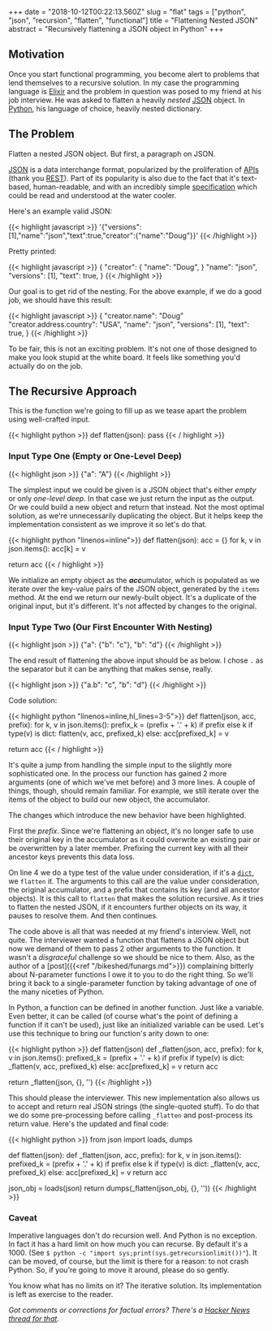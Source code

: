 +++
date = "2018-10-12T00:22:13.560Z"
slug = "flat"
tags = ["python", "json", "recursion", "flatten", "functional"]
title = "Flattening Nested JSON"
abstract = "Recursively flattening a JSON object in Python"
+++

## Motivation

Once you start functional programming, you become
alert to problems that lend themselves to a
recursive solution. In my case the programming
language is [Elixir] and the problem in question
was posed to my friend at his job interview. He
was asked to flatten a heavily _nested_ [JSON]
object. In [Python], his language of choice, 
heavily nested dictionary.

## The Problem

Flatten a nested JSON object. But first, a
paragraph on JSON.

[JSON] is a data interchange format, popularized
by the proliferation of [APIs][] (thank you [REST]).
Part of its popularity is also due to the fact
that it's text-based, human-readable, and with an
incredibly simple [specification][JSON] which
could be read and understood at the water cooler.

Here's an example valid JSON:

{{< highlight javascript >}}
'{"versions":[1],"name":"json","text":true,"creator":{"name":"Doug"}}'
{{< /highlight >}}

Pretty printed:

{{< highlight javascript >}}
{
  "creator": {
    "name": "Doug",
  }
  "name": "json",
  "versions": [1],
  "text": true,
}
{{< /highlight >}}

Our goal is to get rid of the nesting. For the
above example, if we do a good job, we should have
this result:

{{< highlight javascript >}}
{
  "creator.name": "Doug"
  "creator.address.country": "USA",
  "name": "json",
  "versions": [1],
  "text": true,
}
{{< /highlight >}}

To be fair, this is not an exciting problem. It's
not one of those designed to make you look stupid
at the white board. It feels like something you'd
actually do on the job.

## The Recursive Approach

This is the function we're going to fill up as we
tease apart the problem using well-crafted input.

{{< highlight python >}}
def flatten(json):
  pass
{{< / highlight >}}

### Input Type One (Empty or One-Level Deep)

{{< highlight json >}}
{"a": "A"}
{{< /highlight >}}

The simplest input we could be given is a JSON
object that's either _empty_ or only _one-level deep_.
In that case we just return the input as the
output. Or we could build a new object and return
that instead. Not the most optimal solution, as
we're unnecessarily duplicating the object. But it
helps keep the implementation consistent as we
improve it so let's do that.

{{< highlight python "linenos=inline">}}
def flatten(json):
  acc = {}
  for k, v in json.items():
    acc[k] = v

  return acc
{{< / highlight >}}

We initialize an empty object as the
<strong><em>acc</em></strong>umulator, which is
populated as we iterate over the key-value pairs
of the JSON object, generated by the `items`
method. At the end we return our newly-built
object. It's a duplicate of the original input,
but it's different. It's not affected by changes
to the original.

### Input Type Two (Our First Encounter With Nesting)

{{< highlight json >}}
{"a": {"b": "c"}, "b": "d"}
{{< /highlight >}}

The end result of flattening the above input
should be as below. I chose `.` as the separator
but it can be anything that makes sense, really.

{{< highlight json >}}
{"a.b": "c", "b": "d"}
{{< /highlight >}}

Code solution:

{{< highlight python "linenos=inline,hl_lines=3-5">}}
def flatten(json, acc, prefix):
  for k, v in json.items():
    prefix_k = (prefix + '.' + k) if prefix else k
    if type(v) is dict:
      flatten(v, acc, prefixed_k)
    else:
      acc[prefixed_k] = v

  return acc
{{< / highlight >}}

It's quite a jump from handling the simple input
to the slightly more sophisticated one. In the
process our function has gained 2 more arguments
(one of which we've met before) and 3 more lines.
A couple of things, though, should remain
familiar. For example, we still iterate over the
items of the object to build our new object, the
accumulator.

The changes which introduce the new behavior have
been highlighted.

First the _prefix_. Since we're flattening an
object, it's no longer safe to use their original
key in the accumulator as it could overwrite an
existing pair or be overwritten by a later member.
Prefixing the current key with all their ancestor
keys prevents this data loss.

On line 4 we do a type test of the value under
consideration, if it's a [`dict`][PyDict], we
`flatten` it. The arguments to this call are the
value under consideration, the original accumulator,
and a prefix that contains its key (and all
ancestor objects). It is this call to `flatten`
that makes the solution recursive. As it tries to
flatten the nested JSON, if it encounters further
objects on its way, it pauses to resolve them. And
then continues.

The code above is all that was needed at my
friend's interview. Well, not quite. The
interviewer wanted a function that flattens a JSON
object but now we demand of them to pass 2 other
arguments to the function. It wasn't a
_disgraceful_ challenge so we should be nice to
them. Also, as the author of a [post]({{<ref "/bikeshed/funargs.md">}})
complaining bitterly about N-parameter functions I
owe it to you to do the right thing. So we'll
bring it back to a single-parameter function by
taking advantage of one of the many niceties of
Python.

In Python, a function can be defined in another
function. Just like a variable. Even better, it
can be called (of course what's the point of
defining a function if it can't be used), just
like an initialized variable can be used. Let's
use this technique to bring our function's arity
down to one:

{{< highlight python >}}
def flatten(json)
  def _flatten(json, acc, prefix):
    for k, v in json.items():
      prefixed_k = (prefix + '.' + k) if prefix
      if type(v) is dict:
        _flatten(v, acc, prefixed_k)
      else:
        acc[prefixed_k] = v
    return acc

  return _flatten(json, {}, '')
{{< /highlight >}}

This should please the interviewer. This new
implementation also allows us to accept and return
real JSON strings (the single-quoted stuff). To do
that we do some pre-processing before calling
`_flatten` and post-process its return value.
Here's the updated and final code:

{{< highlight python >}}
from json import loads, dumps

def flatten(json):
  def _flatten(json, acc, prefix):
    for k, v in json.items():
      prefixed_k = (prefix + '.' + k) if prefix else k
      if type(v) is dict:
        _flatten(v, acc, prefixed_k)
      else:
        acc[prefixed_k] = v
    return acc

  json_obj = loads(json)
  return dumps(_flatten(json_obj, {}, ''))
{{< /highlight >}}

### Caveat

Imperative languages don't do recursion well. And
Python is no exception. In fact it has a hard
limit on how much you can recurse. By default it's
a 1000. (See `$ python -c "import sys;print(sys.getrecursionlimit())"`).
It can be moved, of course, but the limit is there
for a reason: to not crash Python. So, if you're
going to move it around, please do so gently.

You know what has no limits on it? The iterative
solution. Its implementation is left as exercise
to the reader.

_Got comments or corrections for factual errors?
There's a [Hacker News thread for
that][FlatHN]_.

[Elixir]: https://elixir-lang.org
[JSON]:   https://json.org
[Python]: https://python.org
[APIs]:   https://en.wikipedia.org/wiki/Application_programming_interface
[REST]:   https://en.wikipedia.org/wiki/Representational_state_transfer
[PyDict]: https://docs.python.org/3/tutorial/datastructures.html#dictionaries
[FlatHN]: https://news.ycombinator.com/
